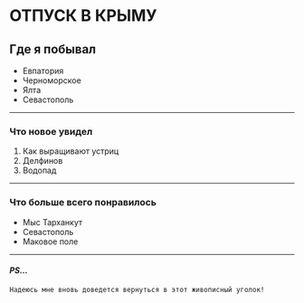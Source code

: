 # ОТПУСК В КРЫМУ

## Где я побывал
* Евпатория
* Черноморское
* Ялта
* Севастополь
___
### Что новое увидел
1. Как выращивают устриц
3. Делфинов
4. Водопад 
___
### Что больше всего понравилось
* Мыс Тарханкут
* Севастополь
* Маковое поле
___
#### _PS..._
    Надеюсь мне вновь доведется вернуться в этот живописный уголок!